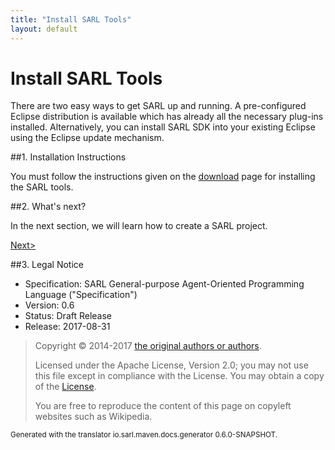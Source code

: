 ```yaml
---
title: "Install SARL Tools"
layout: default
---
```


# Install SARL Tools

There are two easy ways to get SARL up and running. A pre-configured Eclipse distribution is available which has already all
the necessary plug-ins installed. Alternatively, you can install SARL SDK into your existing Eclipse using the Eclipse update
mechanism.

##1. Installation Instructions

You must follow the instructions given on the [download](http://www.sarl.io/download/index.html) page for installing the SARL tools.

##2. What's next?

In the next section, we will learn how to create a SARL project.

[Next>](./CreateFirstProject.html)

##3. Legal Notice

* Specification: SARL General-purpose Agent-Oriented Programming Language ("Specification")
* Version: 0.6
* Status: Draft Release
* Release: 2017-08-31

> Copyright &copy; 2014-2017 [the original authors or authors](http://www.sarl.io/about/index.html).
>
> Licensed under the Apache License, Version 2.0;
> you may not use this file except in compliance with the License.
> You may obtain a copy of the [License](http://www.apache.org/licenses/LICENSE-2.0).
>
> You are free to reproduce the content of this page on copyleft websites such as Wikipedia.

<small>Generated with the translator io.sarl.maven.docs.generator 0.6.0-SNAPSHOT.</small>